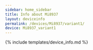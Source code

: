 ```yaml
---
sidebar: home_sidebar
title: Info about Mi8937
layout: deviceinfo
permalink: /devices/Mi8937/variant1/
device: Mi8937_variant1
---
```

{% include templates/device_info.md %}
